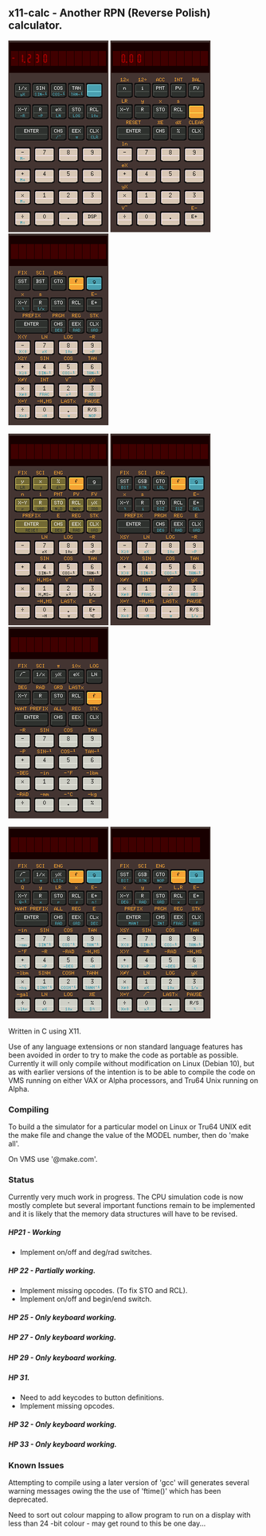 ## x11-calc - Another RPN (Reverse Polish) calculator.

![HP21](./images/x11-calc-21.png) ![HP22](./images/x11-calc-22.png) ![HP25](./images/x11-calc-25.png) 

![HP27](./images/x11-calc-27.png) ![HP29](./images/x11-calc-29.png) ![HP31](./images/x11-calc-31.png)

![HP32](./images/x11-calc-32.png) ![HP33](./images/x11-calc-33.png)

Written in C using X11.

Use  of any language extensions or non standard language features has  been
avoided in order to try to make the code as portable as possible. Currently
it will only compile without modification on Linux (Debian 10), but as with
earlier  versions of the intention is to be able to compile the code on VMS
running on either VAX or Alpha processors, and Tru64 Unix running on Alpha.

### Compiling

To build a the simulator for a particular model on Linux or Tru64 UNIX edit
the make file and change the value of the MODEL number, then do 'make all'.

On VMS use '@make.com'.

### Status

Currently very much work in progress. The CPU simulation code is now mostly
complete but several important functions remain to be implemented and it is
likely that the memory data structures will have to be revised.

##### HP21 - Working 
* Implement on/off and deg/rad switches.

##### HP 22 - Partially working.
* Implement missing opcodes. (To fix STO and RCL). 
* Implement on/off and begin/end switch.

##### HP 25 - Only keyboard working.

##### HP 27 - Only keyboard working.

##### HP 29 - Only keyboard working.

##### HP 31.
* Need to add keycodes to button definitions.
* Implement missing opcodes.

##### HP 32 - Only keyboard working.

##### HP 33 - Only keyboard working.

### Known Issues

Attempting to compile using a later version of 'gcc' will generates several
warning messages owing the the use of 'ftime()' which has been deprecated.

Need  to sort out colour mapping to allow program to run on a display  with
less than 24 -bit colour - may get round to this be one day...
